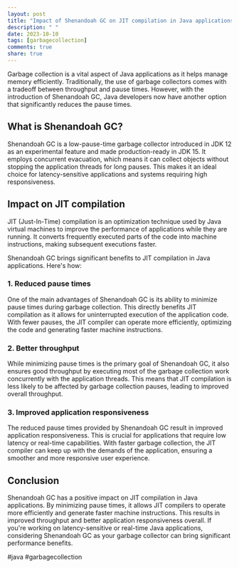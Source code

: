 ```yaml
---
layout: post
title: "Impact of Shenandoah GC on JIT compilation in Java applications"
description: " "
date: 2023-10-10
tags: [garbagecollection]
comments: true
share: true
---
```


Garbage collection is a vital aspect of Java applications as it helps manage memory efficiently. Traditionally, the use of garbage collectors comes with a tradeoff between throughput and pause times. However, with the introduction of Shenandoah GC, Java developers now have another option that significantly reduces the pause times.

## What is Shenandoah GC?

Shenandoah GC is a low-pause-time garbage collector introduced in JDK 12 as an experimental feature and made production-ready in JDK 15. It employs concurrent evacuation, which means it can collect objects without stopping the application threads for long pauses. This makes it an ideal choice for latency-sensitive applications and systems requiring high responsiveness.

## Impact on JIT compilation

JIT (Just-In-Time) compilation is an optimization technique used by Java virtual machines to improve the performance of applications while they are running. It converts frequently executed parts of the code into machine instructions, making subsequent executions faster.

Shenandoah GC brings significant benefits to JIT compilation in Java applications. Here's how:

### 1. Reduced pause times

One of the main advantages of Shenandoah GC is its ability to minimize pause times during garbage collection. This directly benefits JIT compilation as it allows for uninterrupted execution of the application code. With fewer pauses, the JIT compiler can operate more efficiently, optimizing the code and generating faster machine instructions.

### 2. Better throughput

While minimizing pause times is the primary goal of Shenandoah GC, it also ensures good throughput by executing most of the garbage collection work concurrently with the application threads. This means that JIT compilation is less likely to be affected by garbage collection pauses, leading to improved overall throughput.

### 3. Improved application responsiveness

The reduced pause times provided by Shenandoah GC result in improved application responsiveness. This is crucial for applications that require low latency or real-time capabilities. With faster garbage collection, the JIT compiler can keep up with the demands of the application, ensuring a smoother and more responsive user experience.

## Conclusion

Shenandoah GC has a positive impact on JIT compilation in Java applications. By minimizing pause times, it allows JIT compilers to operate more efficiently and generate faster machine instructions. This results in improved throughput and better application responsiveness overall. If you're working on latency-sensitive or real-time Java applications, considering Shenandoah GC as your garbage collector can bring significant performance benefits.

#java #garbagecollection